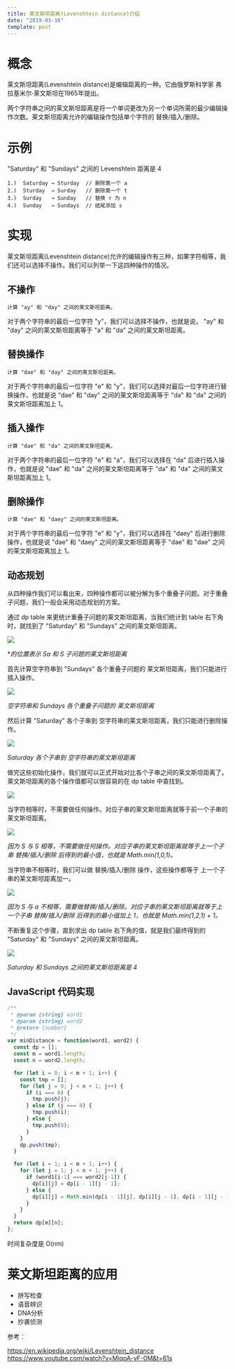```yaml
---
title: 莱文斯坦距离(Levenshtein distance)介绍
date: "2019-03-16"
template: post
---
```


# 概念

莱文斯坦距离(Levenshtein distance)是编辑距离的一种。它由俄罗斯科学家 弗拉基米尔·莱文斯坦在1965年提出。

两个字符串之间的莱文斯坦距离是将一个单词更改为另一个单词所需的最少编辑操作次数。莱文斯坦距离允许的编辑操作包括单个字符的 替换/插入/删除。

# 示例

"Saturday" 和 "Sundays" 之间的 Levenshtein 距离是 4

```
1.)  Saturday → Sturday  // 删除第一个 a
2.)  Sturday  → Surday   // 删除第一个 t
3.)  Surday   → Sunday   // 替换 r 为 n
4.)  Sunday   → Sundays  // 结尾添加 s
```

# 实现

莱文斯坦距离(Levenshtein distance)允许的编辑操作有三种，如果字符相等，我们还可以选择不操作。我们可以列举一下这四种操作的情况。

## 不操作

```
计算 "ay" 和 "day" 之间的莱文斯坦距离。
```

对于两个字符串的最后一位字符 "y"，我们可以选择不操作，也就是说，
"ay" 和 "day" 之间的莱文斯坦距离等于 "a" 和 "da" 之间的莱文斯坦距离。

## 替换操作

```
计算 "dae" 和 "day" 之间的莱文斯坦距离。
```

对于两个字符串的最后一位字符 "e" 和 "y"，我们可以选择对最后一位字符进行替换操作，也就是说
"dae" 和 "day" 之间的莱文斯坦距离等于 "da" 和 "da" 之间的莱文斯坦距离加上 1。

## 插入操作

```
计算 "dae" 和 "da" 之间的莱文斯坦距离。
```

对于两个字符串的最后一位字符 "e" 和 "a"，我们可以选择在 "da" 后进行插入操作，也就是说
"dae" 和 "da" 之间的莱文斯坦距离等于 "da" 和 "da" 之间的莱文斯坦距离加上 1。

## 删除操作

```
计算 "dae" 和 "daey" 之间的莱文斯坦距离。
```

对于两个字符串的最后一位字符 "e" 和 "y"，我们可以选择在 "daey" 后进行删除操作，也就是说
"dae" 和 "daey" 之间的莱文斯坦距离等于 "dae" 和 "dae" 之间的莱文斯坦距离加上 1。

## 动态规划

从四种操作我们可以看出来，四种操作都可以被分解为多个重叠子问题。对于重叠子问题，我们一般会采用动态规划的方案。

通过 dp table 来更统计重叠子问题的莱文斯坦距离，当我们统计到 table 右下角时，就找到了 "Saturday" 和 "Sundays" 之间的莱文斯坦距离。

![](https://i.loli.net/2019/03/16/5c8c4a2a0d332.jpg)

**的位置表示 Sa 和 S 子问题的莱文斯坦距离*

首先计算空字符串到 "Sundays" 各个重叠子问题的 莱文斯坦距离，我们只能进行插入操作。

![](https://i.loli.net/2019/03/16/5c8c4a29a6f69.jpg)

*空字符串和 Sundays 各个重叠子问题的 莱文斯坦距离*

然后计算 "Saturday" 各个子串到 空字符串的莱文斯坦距离，我们只能进行删除操作。

![](https://i.loli.net/2019/03/16/5c8c4a2930cbe.jpg)

*Saturday 各个子串到 空字符串的莱文斯坦距离*

做完这些初始化操作，我们就可以正式开始对比各个子串之间的莱文斯坦距离了。莱文斯坦距离的各个操作值都可以很容易的在 dp table 中查找到。

![](https://i.loli.net/2019/03/16/5c8c4a28a0d59.jpg)

当字符相等时，不需要做任何操作。对应子串的莱文斯坦距离就等于前一个子串的莱文斯坦距离。

![](https://i.loli.net/2019/03/16/5c8c4a28746b4.jpg)

*因为 S 与 S 相等，不需要做任何操作。对应子串的莱文斯坦距离就等于上一个子串  替换/插入/删除 后得到的最小值，也就是 Math.min(1,0,1)。*

当字符串不相等时，我们可以做 替换/插入/删除 操作，这些操作都等于 上一个子串的莱文斯坦距离加一。

![](https://i.loli.net/2019/03/16/5c8c4a282ef0d.jpg)

*因为 S 与 a 不相等，需要做替换/插入/删除。对应子串的莱文斯坦距离就等于上一个子串  替换/插入/删除 后得到的最小值加上 1，也就是 Math.min(1,2,1) + 1。*

不断重复这个步骤，直到求出 dp table 右下角的值，就是我们最终得到的 "Saturday" 和 "Sundays" 之间的莱文斯坦距离。

![](https://i.loli.net/2019/03/16/5c8c4a27736b3.jpg)

*Saturday 和 Sundays 之间的莱文斯坦距离是 4*

## JavaScript 代码实现

```js
/**
 * @param {string} word1
 * @param {string} word2
 * @return {number}
 */
var minDistance = function(word1, word2) {
  const dp = [];
  const m = word1.length;
  const n = word2.length;

  for (let i = 0; i < m + 1; i++) {
    const tmp = [];
    for (let j = 0; j < n + 1; j++) {
      if (i === 0) {
        tmp.push(j);
      } else if (j === 0) {
        tmp.push(i);
      } else {
        tmp.push(0);
      }
    }
    dp.push(tmp);
  }

  for (let i = 1; i < m + 1; i++) {
    for (let j = 1; j < n + 1; j++) {
      if (word1[i-1] === word2[j-1]) {
        dp[i][j] = dp[i - 1][j - 1];
      } else {
        dp[i][j] = Math.min(dp[i - 1][j], dp[i][j - 1], dp[i - 1][j - 1]) + 1;
      }
    }
  }
  return dp[m][n];
};
```

时间复杂度是 O(nm)

# 莱文斯坦距离的应用

- 拼写检查
- 语音辨识
- DNA分析
- 抄袭侦测

参考：

https://en.wikipedia.org/wiki/Levenshtein_distance
https://www.youtube.com/watch?v=MiqoA-yF-0M&t=61s
